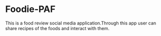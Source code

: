 # Foodie-PAF

This is a food review social media application.Through this app user can share recipes of the foods and interact with them.
